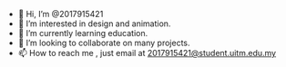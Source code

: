- 👋 Hi, I’m @2017915421
- 👀 I’m interested in design and animation.
- 🌱 I’m currently learning education.
- 💞️ I’m looking to collaborate on many projects.
- 📫 How to reach me , just email at 2017915421@student.uitm.edu.my

<!---
2017915421/2017915421 is a ✨ special ✨ repository because its `README.md` (this file) appears on your GitHub profile.
You can click the Preview link to take a look at your changes.
--->
